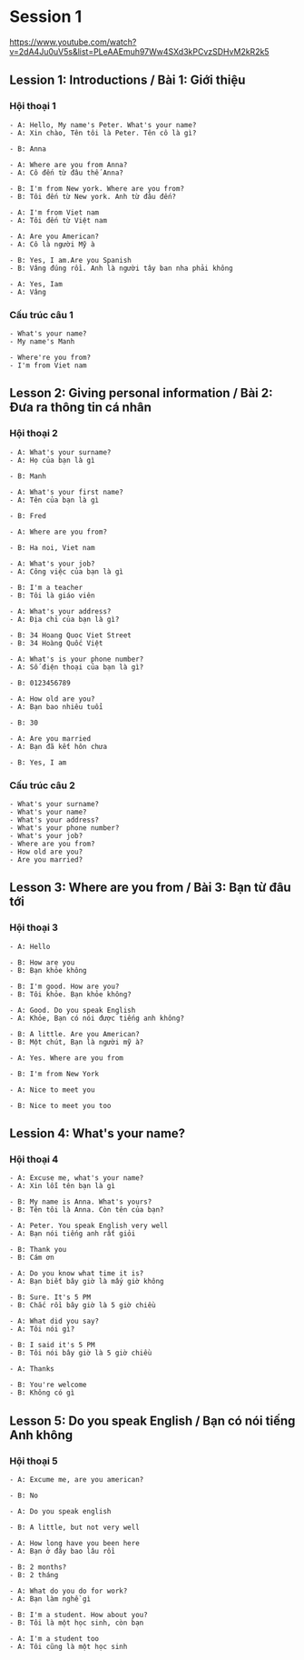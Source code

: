 # Session 1

https://www.youtube.com/watch?v=2dA4Ju0uV5s&list=PLeAAEmuh97Ww4SXd3kPCvzSDHvM2kR2k5

## Lession 1: Introductions / Bài 1: Giới thiệu

### Hội thoại 1

```
- A: Hello, My name's Peter. What's your name?
- A: Xin chào, Tên tôi là Peter. Tên cô là gì?
```

```
- B: Anna
```

```
- A: Where are you from Anna?
- A: Cô đến từ đâu thế Anna?
```

```
- B: I'm from New york. Where are you from?
- B: Tôi đến từ New york. Anh từ đâu đến?
```

```
- A: I'm from Viet nam
- A: Tôi đến từ Việt nam
```

```
- A: Are you American?
- A: Cô là người Mỹ à
```

```
- B: Yes, I am.Are you Spanish
- B: Vâng đúng rồi. Anh là người tây ban nha phải không
```

```
- A: Yes, Iam
- A: Vâng
```

### Cấu trúc câu 1

```
- What's your name?
- My name's Manh
```

```
- Where're you from?
- I'm from Viet nam
```

## Lesson 2: Giving personal information / Bài 2: Đưa ra thông tin cá nhân

### Hội thoại 2

```
- A: What's your surname?
- A: Họ của bạn là gì
```

```
- B: Manh
```

```
- A: What's your first name?
- A: Tên của bạn là gì
```

```
- B: Fred
```

```
- A: Where are you from?
```

```
- B: Ha noi, Viet nam
```

```
- A: What's your job?
- A: Công việc của bạn là gì
```

```
- B: I'm a teacher
- B: Tôi là giáo viên
```

```
- A: What's your address?
- A: Địa chỉ của bạn là gì?
```

```
- B: 34 Hoang Quoc Viet Street
- B: 34 Hoàng Quốc Việt
```

```
- A: What's is your phone number?
- A: Số điện thoại của bạn là gì?
```

```
- B: 0123456789
```

```
- A: How old are you?
- A: Bạn bao nhiêu tuổi
```

```
- B: 30
```

```
- A: Are you married
- A: Bạn đã kết hôn chưa
```

```
- B: Yes, I am
```

### Cấu trúc câu 2

```
- What's your surname?
- What's your name?
- What's your address?
- What's your phone number?
- What's your job?
- Where are you from?
- How old are you?
- Are you married?
```

## Lesson 3: Where are you from / Bài 3: Bạn từ đâu tới

### Hội thoại 3

```
- A: Hello
```

```
- B: How are you
- B: Bạn khỏe không
```

```
- B: I'm good. How are you?
- B: Tôi khỏe. Bạn khỏe không?
```

```
- A: Good. Do you speak English
- A: Khỏe, Bạn có nói được tiếng anh không?
```

```
- B: A little. Are you American?
- B: Một chút, Bạn là người mỹ à?
```

```
- A: Yes. Where are you from
```

```
- B: I'm from New York
```

```
- A: Nice to meet you
```

```
- B: Nice to meet you too
```

## Lession 4: What's your name?

### Hội thoại 4

```
- A: Excuse me, what's your name?
- A: Xin lỗi tên bạn là gì
```

```
- B: My name is Anna. What's yours?
- B: Tên tôi là Anna. Còn tên của bạn?
```

```
- A: Peter. You speak English very well
- A: Bạn nói tiếng anh rất giỏi
```

```
- B: Thank you
- B: Cám ơn
```

```
- A: Do you know what time it is?
- A: Bạn biết bây giờ là mấy giờ không
```

```
- B: Sure. It's 5 PM
- B: Chắc rồi bây giờ là 5 giờ chiều
```

```
- A: What did you say?
- A: Tôi nói gì?
```

```
- B: I said it's 5 PM
- B: Tôi nói bây giờ là 5 giờ chiều
```

```
- A: Thanks
```

```
- B: You're welcome
- B: Không có gì
```

## Lesson 5: Do you speak English / Bạn có nói tiếng Anh không

### Hội thoại 5

```
- A: Excume me, are you american?
```

```
- B: No
```

```
- A: Do you speak english
```

```
- B: A little, but not very well
```

```
- A: How long have you been here
- A: Bạn ở đây bao lâu rồi
```

```
- B: 2 months?
- B: 2 tháng
```

```
- A: What do you do for work?
- A: Bạn làm nghề gì
```

```
- B: I'm a student. How about you?
- B: Tôi là một học sinh, còn bạn
```

```
- A: I'm a student too
- A: Tôi cũng là một học sinh
```